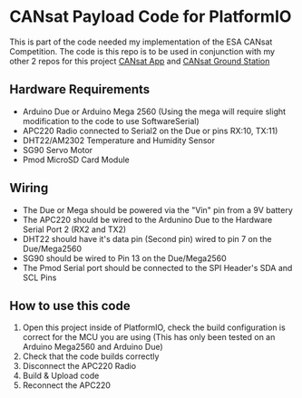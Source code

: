 # CANsat Payload Code for PlatformIO

This is part of the code needed my implementation of the ESA CANsat Competition. The code is this repo is to be used in conjunction with my other 2 repos for this project [CANsat App]() and [CANsat Ground Station]()

## **Hardware Requirements**

- Arduino Due or Arduino Mega 2560 (Using the mega will require slight modification to the code to use SoftwareSerial)
- APC220 Radio connected to Serial2 on the Due or pins RX:10, TX:11)
- DHT22/AM2302 Temperature and Humidity Sensor
- SG90 Servo Motor
- Pmod MicroSD Card Module

## Wiring

- The Due or Mega should be powered via the "Vin" pin from a 9V battery
- The APC220 should be wired to the Ardunino Due to the Hardware Serial Port 2 (RX2 and TX2)
- DHT22 should have it's data pin (Second pin) wired to pin 7 on the Due/Mega2560
- SG90 should be wired to Pin 13 on the Due/Mega2560
- The Pmod Serial port should be connected to the SPI Header's SDA and SCL Pins

## How to use this code

1) Open this project inside of PlatformIO, check the build configuration is correct for the MCU you are using (This has only been tested on an Arduino Mega2560 and Arduino Due)
2) Check that the code builds correctly
3) Disconnect the APC220 Radio
4) Build & Upload code
5) Reconnect the APC220

